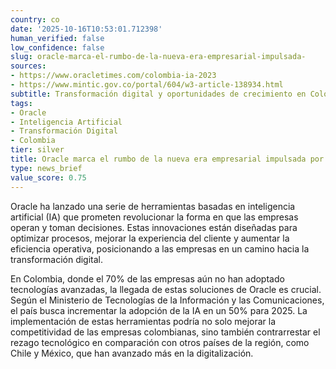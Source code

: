 ```yaml
---
country: co
date: '2025-10-16T10:53:01.712398'
human_verified: false
low_confidence: false
slug: oracle-marca-el-rumbo-de-la-nueva-era-empresarial-impulsada-
sources:
- https://www.oracletimes.com/colombia-ia-2023
- https://www.mintic.gov.co/portal/604/w3-article-138934.html
subtitle: Transformación digital y oportunidades de crecimiento en Colombia
tags:
- Oracle
- Inteligencia Artificial
- Transformación Digital
- Colombia
tier: silver
title: Oracle marca el rumbo de la nueva era empresarial impulsada por la IA
type: news_brief
value_score: 0.75
---
```


<p>Oracle ha lanzado una serie de herramientas basadas en inteligencia artificial (IA) que prometen revolucionar la forma en que las empresas operan y toman decisiones. Estas innovaciones están diseñadas para optimizar procesos, mejorar la experiencia del cliente y aumentar la eficiencia operativa, posicionando a las empresas en un camino hacia la transformación digital.</p><p>En Colombia, donde el 70% de las empresas aún no han adoptado tecnologías avanzadas, la llegada de estas soluciones de Oracle es crucial. Según el Ministerio de Tecnologías de la Información y las Comunicaciones, el país busca incrementar la adopción de la IA en un 50% para 2025. La implementación de estas herramientas podría no solo mejorar la competitividad de las empresas colombianas, sino también contrarrestar el rezago tecnológico en comparación con otros países de la región, como Chile y México, que han avanzado más en la digitalización.</p>